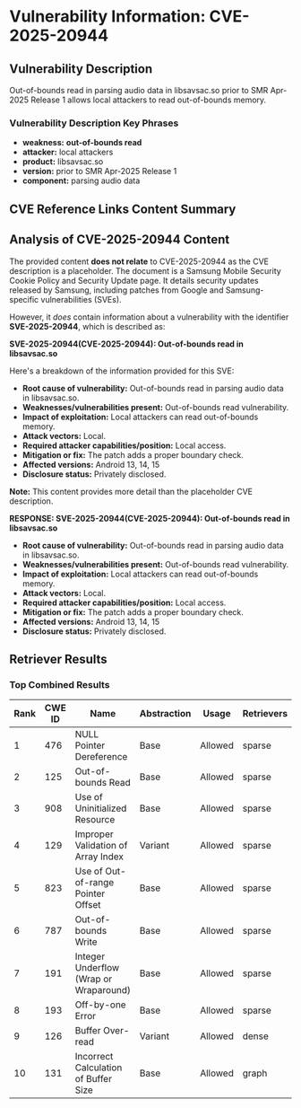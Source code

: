 # Vulnerability Information: CVE-2025-20944

## Vulnerability Description
Out-of-bounds read in parsing audio data in libsavsac.so prior to SMR Apr-2025 Release 1 allows local attackers to read out-of-bounds memory.

### Vulnerability Description Key Phrases
- **weakness:** **out-of-bounds read**
- **attacker:** local attackers
- **product:** libsavsac.so
- **version:** prior to SMR Apr-2025 Release 1
- **component:** parsing audio data

## CVE Reference Links Content Summary
## Analysis of CVE-2025-20944 Content

The provided content **does not relate** to CVE-2025-20944 as the CVE description is a placeholder. The document is a Samsung Mobile Security Cookie Policy and Security Update page. It details security updates released by Samsung, including patches from Google and Samsung-specific vulnerabilities (SVEs).

However, it *does* contain information about a vulnerability with the identifier **SVE-2025-20944**, which is described as:

**SVE-2025-20944(CVE-2025-20944): Out-of-bounds read in libsavsac.so**

Here's a breakdown of the information provided for this SVE:

*   **Root cause of vulnerability:** Out-of-bounds read in parsing audio data in libsavsac.so.
*   **Weaknesses/vulnerabilities present:** Out-of-bounds read vulnerability.
*   **Impact of exploitation:** Local attackers can read out-of-bounds memory.
*   **Attack vectors:** Local.
*   **Required attacker capabilities/position:** Local access.
*   **Mitigation or fix:** The patch adds a proper boundary check.
*   **Affected versions:** Android 13, 14, 15
*   **Disclosure status:** Privately disclosed.

**Note:** This content provides more detail than the placeholder CVE description.

**RESPONSE: SVE-2025-20944(CVE-2025-20944): Out-of-bounds read in libsavsac.so**

*   **Root cause of vulnerability:** Out-of-bounds read in parsing audio data in libsavsac.so.
*   **Weaknesses/vulnerabilities present:** Out-of-bounds read vulnerability.
*   **Impact of exploitation:** Local attackers can read out-of-bounds memory.
*   **Attack vectors:** Local.
*   **Required attacker capabilities/position:** Local access.
*   **Mitigation or fix:** The patch adds a proper boundary check.
*   **Affected versions:** Android 13, 14, 15
*   **Disclosure status:** Privately disclosed.

## Retriever Results

### Top Combined Results

| Rank | CWE ID | Name | Abstraction | Usage  | Retrievers | Individual Scores |
|------|--------|------|-------------|-------|------------|-------------------|
| 1 | 476 | NULL Pointer Dereference | Base | Allowed | sparse | 0.221 |
| 2 | 125 | Out-of-bounds Read | Base | Allowed | sparse | 0.212 |
| 3 | 908 | Use of Uninitialized Resource | Base | Allowed | sparse | 0.198 |
| 4 | 129 | Improper Validation of Array Index | Variant | Allowed | sparse | 0.197 |
| 5 | 823 | Use of Out-of-range Pointer Offset | Base | Allowed | sparse | 0.190 |
| 6 | 787 | Out-of-bounds Write | Base | Allowed | sparse | 0.185 |
| 7 | 191 | Integer Underflow (Wrap or Wraparound) | Base | Allowed | sparse | 0.183 |
| 8 | 193 | Off-by-one Error | Base | Allowed | sparse | 0.181 |
| 9 | 126 | Buffer Over-read | Variant | Allowed | dense | 0.582 |
| 10 | 131 | Incorrect Calculation of Buffer Size | Base | Allowed | graph | 0.002 |

